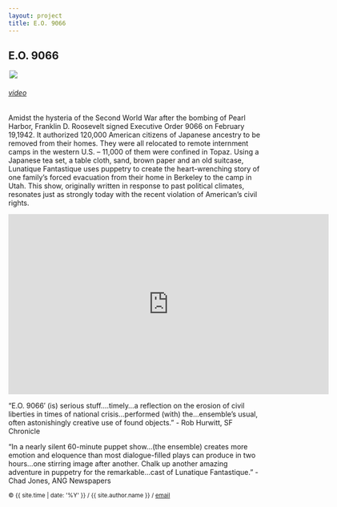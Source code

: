 ```yaml
---
layout: project
title: E.O. 9066
---
```


<style>
img { max-width: 500px; }
</style>

## E.O. 9066

<style>
img { display: inline; }
img#eo-9066 { width: 10e
	m; }
img.proj { display: block; margin: auto; }
</style>

<img id="eo-9066" class="proj" src="/src/img/eo9066-two-kids.jpg">


###### [video][eo-9066-video]

Amidst the hysteria of the Second World War after the bombing of Pearl Harbor, Franklin D. Roosevelt signed Executive Order 9066 on February 19,1942. It authorized 120,000 American citizens of Japanese ancestry to be removed from their homes. They were all relocated to remote internment camps in the western U.S. – 11,000 of them were confined in Topaz.
Using a Japanese tea set, a table cloth, sand, brown paper and an old suitcase, Lunatique Fantastique uses puppetry to create the heart-wrenching story of one family’s forced evacuation from their home in Berkeley to the camp in Utah. This show,  originally written in response to past political climates, resonates just as strongly today with the recent violation of American’s civil rights.

<center>
<iframe width="640" height="360" src="https://www.youtube.com/embed/2ez02mmz6KU" frameborder="0" allowfullscreen></iframe>
</center>

“E.O. 9066′ (is) serious stuff….timely…a reflection on the erosion of civil liberties in times of national crisis…performed (with) the…ensemble’s usual, often astonishingly creative use of found objects.” - Rob Hurwitt, SF Chronicle

“In a nearly silent 60-minute puppet show…(the ensemble) creates more emotion and eloquence than most dialogue-filled plays can produce in two hours…one stirring image after another.  Chalk up another amazing adventure in puppetry for the remarkable…cast of Lunatique Fantastique.” - Chad Jones, ANG Newspapers

<small> &copy; {{ site.time | date: '%Y' }} / {{ site.author.name }} /
[email][mail]</small>

[mail]:mailto:molecule@berkeley.edu
[eo-9066-video]:https://www.youtube.com/watch?v=2ez02mmz6KU


